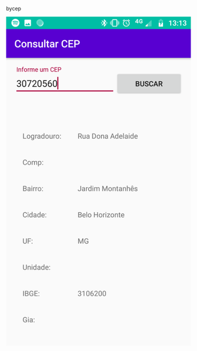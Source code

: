 bycep

![alt text](https://github.com/RonivaldoRoner/ByCep/blob/master/Screenshot_20191017-131343.png)

